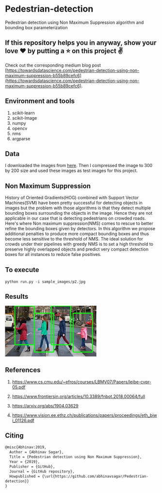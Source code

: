 # Pedestrian-detection
Pedestrian detection using Non Maximum Suppression algorithm and bounding box parameterization

## If this repository helps you in anyway, show your love :heart: by putting a :star: on this project :v:

Check out the corresponding medium blog post [https://towardsdatascience.com/pedestrian-detection-using-non-maximum-suppression-b55b89cefc6](https://towardsdatascience.com/pedestrian-detection-using-non-maximum-suppression-b55b89cefc6).

## Environment and tools

1. scikit-learn
2. scikit-Image
3. numpy
4. opencv
5. nms
6. argparse

## Data

I downloaded the images from [here](https://unsplash.com/search/photos/pedestrians).
Then I compressed the image to 300 by 200 size and used these images as test images
for this project.

## Non Maximum Suppression

History of Oriented Gradients(HOG) combined with Support Vector Machines(SVM) have
been pretty successful for detecting objects in images but the problem with those
algorithms is that they detect multiple bounding boxes surrounding the objects in
the image. Hence they are not applicable in our case that is detecting pedestrians 
on crowded roads. Here's where Non maximum suppression(NMS) comes to rescue to better
refine the bounding boxes given by detectors. In this algorithm we propose
additional penalties to produce more compact bounding boxes and thus become less
sensitive to the threshold of NMS. The ideal solution for crowds under their pipelines
with greedy NMS is to set a high threshold to preserve highly overlapped objects and
predict very compact detection boxes for all instances to reduce false positives.

## To execute

`python run.py -i sample_images/p2.jpg`

## Results

![](output.jpg)

## References

1. https://www.cs.cmu.edu/~efros/courses/LBMV07/Papers/leibe-cvpr-05.pdf

2. https://www.frontiersin.org/articles/10.3389/fnbot.2018.00064/full

3. https://arxiv.org/abs/1904.03629

4. https://www.vision.ee.ethz.ch/publications/papers/proceedings/eth_biwi_01126.pdf

## Citing

```
@misc{Abhinav:2019,
  Author = {Abhinav Sagar},
  Title = {Pedestrian detection using Non Maximum Suppression},
  Year = {2019},
  Publisher = {GitHub},
  Journal = {GitHub repository},
  Howpublished = {\url{https://github.com/abhinavsagar/Pedestrian-detection}}
}
```







